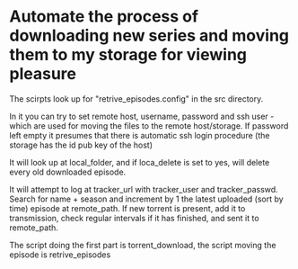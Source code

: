# Automate the process of downloading new series and moving them to my storage for viewing pleasure

The scirpts look up for "retrive_episodes.config" in the src directory.

In it you can try to set remote host, username, password and ssh user - which are used for moving the files to the remote host/storage. If password left empty it presumes that there is automatic ssh login procedure (the storage has the id pub key of the host)

It will look up at local_folder, and if loca_delete is set to yes, will delete every old downloaded episode.

It will attempt to log at tracker_url with tracker_user and tracker_passwd. Search for name + season and increment by 1 the latest uploaded (sort by time) episode at remote_path. If new torrent is present, add it to transmission, check regular intervals if it has finished, and sent it to remote_path.

The script doing the first part is torrent_download, the script moving the episode is retrive_episodes